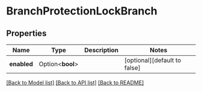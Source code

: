 # BranchProtectionLockBranch

## Properties

Name | Type | Description | Notes
------------ | ------------- | ------------- | -------------
**enabled** | Option<**bool**> |  | [optional][default to false]

[[Back to Model list]](../README.md#documentation-for-models) [[Back to API list]](../README.md#documentation-for-api-endpoints) [[Back to README]](../README.md)


